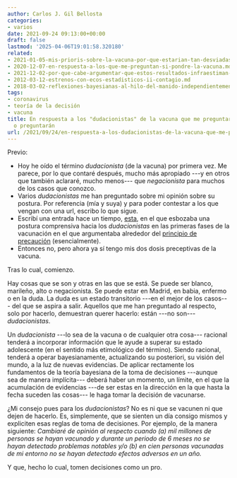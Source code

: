 ```yaml
---
author: Carlos J. Gil Bellosta
categories:
- varios
date: 2021-09-24 09:13:00+00:00
draft: false
lastmod: '2025-04-06T19:01:58.320180'
related:
- 2021-01-05-mis-prioris-sobre-la-vacuna-por-que-estarian-tan-desviadas.md
- 2020-12-07-en-respuesta-a-los-que-me-preguntan-si-pondre-la-vacuna.md
- 2021-12-02-por-que-cabe-argumentar-que-estos-resultados-infraestiman-la-efectividad-de-las-vacunas-contra-el-covid.md
- 2012-03-12-estrenos-con-ecos-estadisticos-ii-contagio.md
- 2018-03-02-reflexiones-bayesianas-al-hilo-del-manido-independientemente-de-su-ideologia-los-economistas-suelen-estar-de-acuerdo-en-que.md
tags:
- coronavirus
- teoría de la decisión
- vacuna
title: En respuesta a los "dudacionistas" de la vacuna que me preguntaron, preguntan
  o preguntarán
url: /2021/09/24/en-respuesta-a-los-dudacionistas-de-la-vacuna-que-me-preguntaron-preguntan-o-preguntaran/
---
```


Previo:

  * Hoy he oído el término _dudacionista_ (de la vacuna) por primera vez. Me parece, por lo que contaré después, mucho más apropiado ---y en otros que también aclararé, mucho menos--- que _negacionista_ para muchos de los casos que conozco.
  * Varios _dudacionistas_ me han preguntado sobre mi opinión sobre su postura. Por referencia (mía y suya) y para poder contestar a los que vengan con una url, escribo lo que sigue.
  * Escribí una entrada hace un tiempo, [esta](https://www.datanalytics.com/2020/12/07/en-respuesta-a-los-que-me-preguntan-si-pondre-la-vacuna/), en el que esbozaba una postura comprensiva hacia los _dudacionistas_ en las primeras fases de la vacunación en el que argumentaba alrededor del [principio de precaución](https://es.wikipedia.org/wiki/Principio_de_precauci%C3%B3n) (esencialmente).
  * Entonces no, pero ahora ya sí tengo mis dos dosis preceptivas de la vacuna.

Tras lo cual, comienzo.

Hay cosas que se son y otras en las que se está. Se puede ser blanco, marileño, alto o negacionista. Se puede estar en Madrid, en babia, enfermo o en la duda. La duda es un estado transitorio ---en el mejor de los casos--- del que se aspira a salir. Aquellos que me han preguntado al respecto, solo por hacerlo, demuestran querer hacerlo: están ---no son--- _dudacionistas_.

Un _dudacionista_ ---lo sea de la vacuna o de cualquier otra cosa--- racional tenderá a incorporar información que le ayude a superar su estado adolescente (en el sentido más etimológico del término). Siendo racional, tenderá a operar bayesianamente, actualizando su posteriori, su visión del mundo, a la luz de nuevas evidencias. De aplicar rectamente los fundamentos de la teoría bayesiana de la toma de decisiones ---aunque sea de manera implícita--- deberá haber un momento, un límite, en el que la acumulación de evidencias ---de ser estas en la dirección en la que hasta la fecha suceden las cosas--- le haga tomar la decisión de vacunarse.

¿Mi consejo pues para los _dudacionistas_? No es ni que se vacunen ni que dejen de hacerlo. Es, simplemente, que se sienten un día consigo mismos y expliciten esas reglas de toma de decisiones. Por ejemplo, de la manera siguiente: _Cambiaré de opinión al respecto cuando (a) mil millones de personas se hayan vacunado y durante un periodo de 6 meses no se hayan detectado problemas notables y/o (b) en cien personas vacunadas de mi entorno no se hayan detectado efectos adversos en un año._

Y que, hecho lo cual, tomen decisiones como un pro.